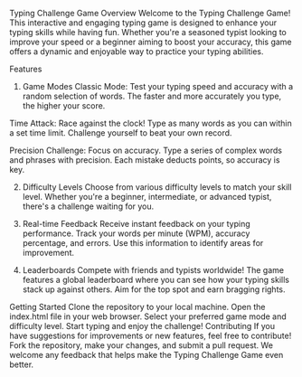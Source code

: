 Typing Challenge Game
Overview
Welcome to the Typing Challenge Game! This interactive and engaging typing game is designed to enhance your typing skills while having fun. Whether you're a seasoned typist looking to improve your speed or a beginner aiming to boost your accuracy, this game offers a dynamic and enjoyable way to practice your typing abilities.

Features
1. Game Modes
Classic Mode: Test your typing speed and accuracy with a random selection of words. The faster and more accurately you type, the higher your score.

Time Attack: Race against the clock! Type as many words as you can within a set time limit. Challenge yourself to beat your own record.

Precision Challenge: Focus on accuracy. Type a series of complex words and phrases with precision. Each mistake deducts points, so accuracy is key.

2. Difficulty Levels
Choose from various difficulty levels to match your skill level. Whether you're a beginner, intermediate, or advanced typist, there's a challenge waiting for you.

3. Real-time Feedback
Receive instant feedback on your typing performance. Track your words per minute (WPM), accuracy percentage, and errors. Use this information to identify areas for improvement.

4. Leaderboards
Compete with friends and typists worldwide! The game features a global leaderboard where you can see how your typing skills stack up against others. Aim for the top spot and earn bragging rights.

Getting Started
Clone the repository to your local machine.
Open the index.html file in your web browser.
Select your preferred game mode and difficulty level.
Start typing and enjoy the challenge!
Contributing
If you have suggestions for improvements or new features, feel free to contribute! Fork the repository, make your changes, and submit a pull request. We welcome any feedback that helps make the Typing Challenge Game even better.
